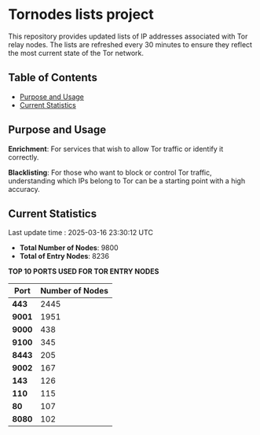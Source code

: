 # Tornodes lists project

This repository provides updated lists of IP addresses associated with Tor relay nodes. The lists are refreshed every 30 minutes to ensure they reflect the most current state of the Tor network.

## Table of Contents

- [Purpose and Usage](#purpose-and-usage)
- [Current Statistics](#current-statistics)


## Purpose and Usage

**Enrichment**: For services that wish to allow Tor traffic or identify it correctly.

**Blacklisting**: For those who want to block or control Tor traffic, understanding which IPs belong to Tor can be a starting point with a high accuracy.

## Current Statistics

Last update time : 2025-03-16 23:30:12 UTC

- **Total Number of Nodes**: 9800
- **Total of Entry Nodes**: 8236

**TOP 10 PORTS USED FOR TOR ENTRY NODES**

| **Port** | **Number of Nodes** |
|------|-----------------|
| **443**   | 2445  |
| **9001**   | 1951  |
| **9000**   | 438  |
| **9100**   | 345  |
| **8443**   | 205  |
| **9002**   | 167  |
| **143**   | 126  |
| **110**   | 115  |
| **80**   | 107  |
| **8080**   | 102  |

